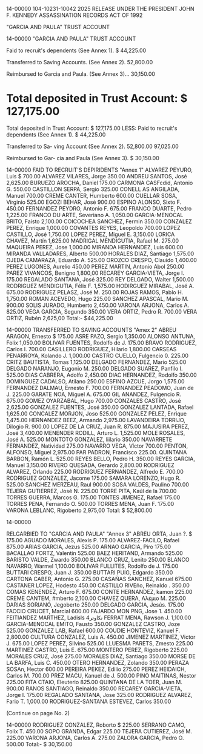 14-00000
104-10231-10042
2025 RELEASE UNDER THE PRESIDENT JOHN F. KENNEDY ASSASSINATION RECORDS ACT OF 1992

"GARCIA AND PAULA"
TRUST ACCOUNT

14-00000
"GARCIA AND PAULA"
TRUST ACCOUNT

Faid to recruit's dependents
(See Annex 1).	$ 44,225.00

Transferred to Saving Accounts.
(See Annex 2).	52,800.00

Reimbursed to Garcia and Paula.
(See Annex 3)... 	30,150.00

Total deposited in
Trust Account:	$ 127,175.00
===========
Total deposited in Trust Account:	$ 127,175.00
LESS:
Paid to recruit's
dependents (See
Annex 1).	$ 44,225.00

Transferred to Sa-
ving Account (See
Annex 2).	52,800.00	97,025.00

Reimbursed to Gar-
cia and Paula (See
Annex 3).	$ 30,150.00

14-00000
FAID TO RECRUIT'S DEPIRIDENTS	"Annex 1"
ALVAREZ PEYURO, Luis	$ 700.00
ALVAREZ VILARES, Jorge	350.00
ANDREU SANTOS, José	2,625.00
BURUEZO AROCHA, Daniel	175.00
CARMONA CASFcdid, Antonio G.	550.00
CASTILLON SERPA, Sergio	325.00
CONELL AS ANGILADA, Manuel	700.00
CREME CANTER, Humberto	600.00
CUELLAR SOSA, Virginio	525.00
EGOZI BEHAR, José	900.00
ESPINO ALONSO, Sixto F.	450.00
FERNANDEZ PEYDRO, Antonio F.	675.00
FRANCO DUARTE, Pedro	1,225.00
FRANCO DU ARTE, Severiano A.	1,050.00
GARCIA-MENOCAL BRITO, Faisto	2,100.00
COICOCHEA SANCHEZ, Fermin	350.00
CONZALEZ PEREZ, Enrique	1,000.00
COVANTES REYES, Leopoldo	700.00
LOPEZ CASTILLO, José	1,750.00
LOPEZ PEREZ, Miguel E.	3,150.00
LORICA CHAVEZ, Martín	1,625.00
MADRIGAL MENDIGUTIA, Rafael M.	275.00
MAQUEIRA PEREZ, Jose	1,000.00
MIRANDA HERNANDEZ, Luis	600.00
MIRANDA VALLADARES, Alberto	500.00
HORALES DIAZ, Santiago	1,575.00
OJEDA CAMARAZA, Eduardo A.	525.00
OROZCO CRESPO, Clauido	1,400.00
PEREZ LUGONES, Aurelio	450.00
PEREZ MARTIN, Antonio Abol	250.00
PAREZ VIVANCOS, Benigno	1,800,00
RECAREY GARCIA-VIETA, Jorge I.	175.00
REGALADO SANTANA, José	325.00
REY DELGADO, Walter	1,500.00
RODRIGUEZ MENDIGUTIA, Félix F.	1,575.00
HODIRGUEZ MIRABAL, José A.	675.00
RODRIGUEZ PELASZ, José M.	250.00
ROJAS RAMOS, Pablo H.	1,750.00
ROMAN ACEVEDO, Hugo	225.00
SANCHEZ APASCAL, Mario M.	900.00
SOLIS JURADO, Humberto	2,450.00
VARONA ARJONA, Carlos A.	825.00
VEGA GARCIA, Segundo	350.00
VERA ORTIZ, Pedro R.	700.00
VERA ORTIZ, Rubén	2,625,00
Total:-	$44,225.00

14-00000
TRANSFERRED TO SAVING ACCOUNTS	"Amex 2"
ABREU ARAGON, Ernesto	$ 175.00
ASRE PAZO, Sergio	1,350.00
ALONSO ANTUNA, Folix	1,050.00
BOLIVAR FUENTES, Rodolfo de J.	175.00
BRAVO RODRIGUEZ, Carlos I.	700.00
CASILLERO RODRIGUEZ, Hilario	1,800.00
CARSEAS PENARROYA, Kolando J.	1,000.00
CASTRO CUELLO, Fulgencio 0.	225.00
CRITZ BAUTISTA, Tomas	1,125.00
DELGADO FERNANDEZ, Mario	525.00
DELGADO NARANJO, Eugonio M.	250.00
DELGADO SUAREZ, Panfilo I.	525.00
DIAS CABRERA, Adolfo	2,450.00
DIAC HERNANDEZ, Rodolfo	350.00
DOMINGUEZ CADALSO, Atilano	250.00
ESFINO AZCUE, Jorgo	1,575.00
FERNANDEZ DALMAU, Ernesto F.	700.00
FERNANDEZ PEADOMO, Juan de J.	225.00
GARATE NOA, Miguel A.	675.00
GIL ANANDEZ, Fulgencio R.	675.00
GOMEZ OYARZABAL, Hugo	700.00
CONZALES CASTRO, José	2,625.00
GONZALEZ FUENTES, José	350.00
GONZALEZ LANTADA, Rafael	1,625.00
CONCALEZ MORJON, Joso	525.00
GONZALEZ PELEZ, Enrique	1,475.00
HERNANDEZ BEEZ, Armando	2,975.00
LAVANDEIRA TORRIJO, Dilogio R.	900.00
LOPEZ DE LA CRUZ, Juan R.	875.00
MAJUSIRA PEREZ, José	3,400.00
MENENDER RODILL, Arturo L.	1,525.00
MOLE ROSALES, José A.	525.00
MONTOTO GONZALEZ, liilario	350.00
NAVARRETE FERNANDEZ, Natividad	275.00
NAVARRO VEGA, Víctor	700.00
PENTON, ALFONSO, Miguel	2,975.00
PAR PADRON, Francisco	225.00.
QUINTANA BARBON, Ramón L.	525.00
REYES BELLO, Pedro H.	350.00
REYES GARCIA, Manuel	3,150.00
RIVERO QUESADA, Gerardo	2,800.00
RODRIGUEZ ALVAREZ, Orlando	225.00
RODRIGUEZ FERNANDEZ, Alfredo E.	700.00
RODRIGUEZ GONZALEZ, Jacome	175.00
SAMARA LORENZO, Hugo R.	525.00
SANCHEZ MERZEAU, Raul	900.00
SOSA VALDES, Paulino	700.00
TEJERA GUTIERREZ, José N.	225.00
TORRE PITA, Kaúl de la	700.00
TORRES GUERRA, Marcos G.	175.00
TONTES JIMENEZ, Rafael	175.00
TORRES PENA, Fernando O.	500.00
TORRES MENA, Juan F.	175.00
VARONA LEBLANC, Rigoberto	2,975,00
Total:	$ 52,800.00

14-00000

RELGARBIED TO "GARCIA AND PAULA"	"Annex 3"
ABREU ORTA, Juan ?.	$ 175.00
AGUADO MORALES, Alexis P.	175.00
ALVAREZ-FACILO, Rafael	875.00
ARIAS GARCIA, Jezus	525.00
ARNAO GARCIA, Piro	175.00
BACALLAO FORTZ, Valentin	525.00
BAEZ HERITAND, Armando	525.00
BARISTO VALDE, Zwardo	350.00
BLANCO CRUZ, Lenito	250.00
BLANCO NAVARRO, Warmel	1,100.00
BOLIVAR FULLITES, Rodolfo de J.	175.00
BUTTARI CRESPO, Juan J.	350.00
BUTTARI PUIG, Edgardo	350.00
CARTONA CABER, Antonio G.	275.00
CASAÑAS SANCHEZ, Kanuel	675.00
CASTANER LOPEZ, Hodesto	450.00
CASTILLO RIVEño, Reinaldo .	350.00
COMAS KENENDEZ, Arturo F.	675.00
CONTE HERNANDEZ, kamon	225.00
CREME CANTEM, #mberto	2,100.00
CHAVEZ QUERA, Αλέμιο Μ.	225.00
DARIAS SORIANO, Jegoberto	250.00
DELGADO GARCIA, Jesús.	175.00
FACCIO CRUCET, Marcial	600.00
FAJARDO MON PNG, Jose 1.	450.00
FEITIANDEZ MARTHEZ, Ladisls	4نكاوتر
FERRAT MENA, Rawson J.	1,100.00
GARCIA-MENOCAL EMITO, Fausto	350.00
GONZALEZ CASTRO, Joze	525.00
GONZALEZ LAB, Rafael	600.00
COUDIE HONTEVIZ, Kanuel F.	2,800.00
CULTURA CONZALEZ, Luis A.	450.00
JIMENEZ MARTINEZ, Victor J.	675.00
LOPEZ PEREZ, Silvino	525.00
LLUESMA PARETS, Zmesto	225.00
MARTINEZ CASTRO, Luis E.	675.00
MONTERO PEREZ, Rigoberto	225.00
MORALES CRUZ, José	275.00
MORALES DIAZ, Santiago	350.00
MORSE DE LA BARFA, Luis C.	450.00
OTERO HERNANDEZ, Zolando	350.00
PERAZA SOSAn, Hector	600.00
PEREIRA PEKEZ, Edilio	275.00
PEREZ HEIDAICH, Carlos M.	700.00
PREZ MACU, Kanuel de J.	500.00
PINO MAITINAS, Nestor	225.00
FITA CTAIO, Eleuterio	825.00
QUINTANA DE LA TOER, Juan M.	900.00
RANOS SANTIAGO, Reinaldo	350.00
RECAREY GARCIA-VIETA, Jorge I.	175.00
REGALADO SANTANA, Jose	325.00
RODRIGUEZ ALVAREZ, Fario T.	1,000.00
RODRIGUEZ-SANTANA ESTEVEZ, Carlos	350.00

(Continue on page No. 2)

14-00000
RODRIGUEZ CONZALEZ, Roborto	$ 225.00
SERRANO CAMO, Folix T.	450.00
SOPO GRANDA, Edgar	225.00
TEJERA CUTIEREZ, José M.	225.00
VARONA ARJONA, Carlos A.	275.00
ZALORA GARCIA, Pedro O.	500.00
Total:-	$ 30,150.00
